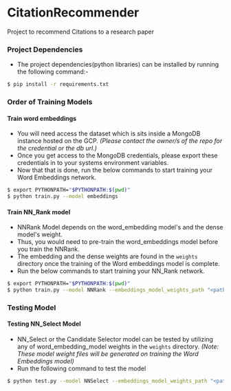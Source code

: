 # CitationRecommender
Project to recommend Citations to a research paper

### Project Dependencies
- The project dependencies(python libraries) can be installed by running the following command:-
```bash
$ pip install -r requirements.txt
```


### Order of Training Models

#### Train word embeddings
- You will need access the dataset which is sits inside a MongoDB instance hosted on the GCP.
 *(Please contact the owner/s of the repo for the credential or the db url.)*
- Once you get access to the MongoDB credentials, please export these credentials in to your systems environment variables.
- Now that that is done, run the below commands to start training your Word Embeddings network.
```bash
$ export PYTHONPATH="$PYTHONPATH:$(pwd)"
$ python train.py --model embeddings
```



#### Train NN_Rank model
- NNRank Model depends on the word_embedding model's and the dense model's weight.
- Thus, you would need to pre-train the word_embeddings model before you train the NNRank.
- The embedding and the dense weights are found in the `weights` directory once the training of the Word embeddings model is complete.
- Run the below commands to start training your NN_Rank network.
```bash
$ export PYTHONPATH="$PYTHONPATH:$(pwd)"
$ python train.py --model NNRank --embeddings_model_weights_path "<path_to_embeddings_model_weight>" --dense_model_weights_path "<path_to_dense_model_weights>"
```


### Testing Model

#### Testing NN_Select Model
- NN_Select or the Candidate Selector model can be tested by utilizing any of word_embedding_model weights in the `weights` directory.
*(Note: These model weight files will be generated on training the Word Embeddings model)*
- Run the following command to test the model

```bash
$ python test.py --model NNSelect --embeddings_model_weights_path "<path_to_weights>"
```

